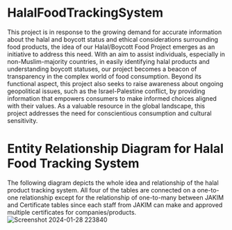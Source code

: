 # HalalFoodTrackingSystem
This project is in response to the growing demand for accurate information about the halal and boycott status and ethical considerations surrounding food products, the idea of our Halal/Boycott Food Project emerges as an initiative to address this need. With an aim to assist individuals, especially in non-Muslim-majority countries, in easily identifying halal products and understanding boycott statuses, our project becomes a beacon of transparency in the complex world of food consumption. Beyond its functional aspect, this project also seeks to raise awareness about ongoing geopolitical issues, such as the Israel-Palestine conflict, by providing information that empowers consumers to make informed choices aligned with their values. As a valuable resource in the global landscape, this project addresses the need for conscientious consumption and cultural sensitivity. 
# Entity Relationship Diagram for Halal Food Tracking System 
The following diagram depicts the whole idea and relationship of the halal product tracking system. All four of the tables are connected on a one-to-one relationship except for the relationship of one-to-many between JAKIM and Certificate tables since each staff from JAKIM can make and approved multiple certificates for companies/products. 
![Screenshot 2024-01-28 223840](https://github.com/DrazHunt/HalalFoodTrackingSystem/assets/136727728/f3242324-9bb6-4a9d-90c1-74a34a4160cb)


